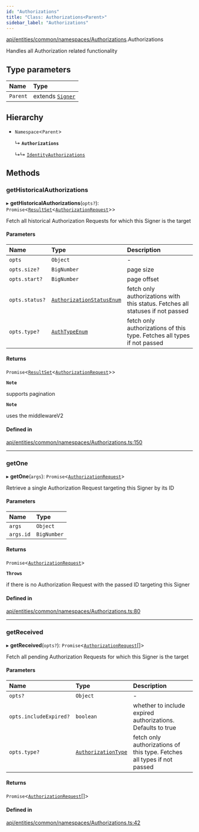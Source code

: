 ```yaml
---
id: "Authorizations"
title: "Class: Authorizations<Parent>"
sidebar_label: "Authorizations"
---
```


[api/entities/common/namespaces/Authorizations](../../../../../../modules/API/Entities/Common/Namespaces/Authorizations/Authorizations.md).Authorizations

Handles all Authorization related functionality

## Type parameters

| Name | Type |
| :------ | :------ |
| `Parent` | extends [`Signer`](../../../../../../modules/API/Entities/Types/Types.md#signer) |

## Hierarchy

- `Namespace`\<`Parent`\>

  ↳ **`Authorizations`**

  ↳↳ [`IdentityAuthorizations`](../../../Identity/IdentityAuthorizations/IdentityAuthorizations.md)

## Methods

### getHistoricalAuthorizations

▸ **getHistoricalAuthorizations**(`opts?`): `Promise`\<[`ResultSet`](../../../../../../interfaces/API/Entities/Types/ResultSet/ResultSet.md)\<[`AuthorizationRequest`](../../../AuthorizationRequest/AuthorizationRequest.md)\>\>

Fetch all historical Authorization Requests for which this Signer is the target

#### Parameters

| Name | Type | Description |
| :------ | :------ | :------ |
| `opts` | `Object` | - |
| `opts.size?` | `BigNumber` | page size |
| `opts.start?` | `BigNumber` | page offset |
| `opts.status?` | [`AuthorizationStatusEnum`](../../../../../../enums/Types/AuthorizationStatusEnum/AuthorizationStatusEnum.md) | fetch only authorizations with this status. Fetches all statuses if not passed |
| `opts.type?` | [`AuthTypeEnum`](../../../../../../enums/Types/AuthTypeEnum/AuthTypeEnum.md) | fetch only authorizations of this type. Fetches all types if not passed |

#### Returns

`Promise`\<[`ResultSet`](../../../../../../interfaces/API/Entities/Types/ResultSet/ResultSet.md)\<[`AuthorizationRequest`](../../../AuthorizationRequest/AuthorizationRequest.md)\>\>

**`Note`**

supports pagination

**`Note`**

uses the middlewareV2

#### Defined in

[api/entities/common/namespaces/Authorizations.ts:150](https://github.com/PolymeshAssociation/polymesh-sdk/blob/49a0066c3/src/api/entities/common/namespaces/Authorizations.ts#L150)

___

### getOne

▸ **getOne**(`args`): `Promise`\<[`AuthorizationRequest`](../../../AuthorizationRequest/AuthorizationRequest.md)\>

Retrieve a single Authorization Request targeting this Signer by its ID

#### Parameters

| Name | Type |
| :------ | :------ |
| `args` | `Object` |
| `args.id` | `BigNumber` |

#### Returns

`Promise`\<[`AuthorizationRequest`](../../../AuthorizationRequest/AuthorizationRequest.md)\>

**`Throws`**

if there is no Authorization Request with the passed ID targeting this Signer

#### Defined in

[api/entities/common/namespaces/Authorizations.ts:80](https://github.com/PolymeshAssociation/polymesh-sdk/blob/49a0066c3/src/api/entities/common/namespaces/Authorizations.ts#L80)

___

### getReceived

▸ **getReceived**(`opts?`): `Promise`\<[`AuthorizationRequest`](../../../AuthorizationRequest/AuthorizationRequest.md)[]\>

Fetch all pending Authorization Requests for which this Signer is the target

#### Parameters

| Name | Type | Description |
| :------ | :------ | :------ |
| `opts?` | `Object` | - |
| `opts.includeExpired?` | `boolean` | whether to include expired authorizations. Defaults to true |
| `opts.type?` | [`AuthorizationType`](../../../../../../enums/API/Entities/Types/AuthorizationType/AuthorizationType.md) | fetch only authorizations of this type. Fetches all types if not passed |

#### Returns

`Promise`\<[`AuthorizationRequest`](../../../AuthorizationRequest/AuthorizationRequest.md)[]\>

#### Defined in

[api/entities/common/namespaces/Authorizations.ts:42](https://github.com/PolymeshAssociation/polymesh-sdk/blob/49a0066c3/src/api/entities/common/namespaces/Authorizations.ts#L42)
